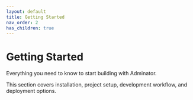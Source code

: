 ```yaml
---
layout: default
title: Getting Started
nav_order: 2
has_children: true
---
```


# Getting Started

Everything you need to know to start building with Adminator.

This section covers installation, project setup, development workflow, and deployment options. 